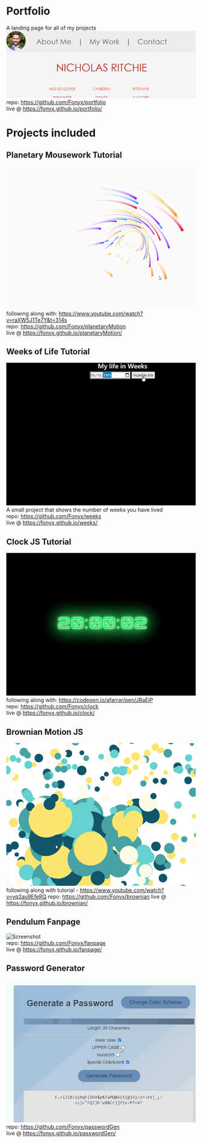 # Portfolio
A landing page for all of my projects
![Screenshot](https://github.com/Fonyx/portfolio/blob/main/Assets/img/screenshots/portfolio.PNG?raw=true "Portfolio")  
repo: https://github.com/Fonyx/portfolio  
live @ https://fonyx.github.io/portfolio/  

# Projects included

## Planetary Mousework Tutorial
![Screenshot](https://github.com/Fonyx/planetaryMotion/blob/main/screencap.gif?raw=true "Planetary motion")  
following along with: https://www.youtube.com/watch?v=raXW5J1Te7Y&t=314s  
repo: https://github.com/Fonyx/planetaryMotion  
live @ https://fonyx.github.io/planetaryMotion/  


## Weeks of Life Tutorial
![Screenshot](https://github.com/Fonyx/weeks/blob/main/screencap.gif?raw=true "Weeks of Life")  
A small project that shows the number of weeks you have lived  
repo: https://github.com/Fonyx/weeks  
live @ https://fonyx.github.io/weeks/  


## Clock JS Tutorial
![Screenshot](https://github.com/Fonyx/clock/blob/main/screencap.gif?raw=true "Clock tutorial")  
following along with: https://codepen.io/afarrar/pen/JRaEjP  
repo: https://github.com/Fonyx/clock  
live @ https://fonyx.github.io/clock/    


## Brownian Motion JS
![Screenshot](https://github.com/Fonyx/brownian/blob/main/screencap.gif?raw=true "brownian motion")  
following along with tutorial - https://www.youtube.com/watch?v=yq2au9EfeRQ
repo: https://github.com/Fonyx/brownian 
live @ https://fonyx.github.io/brownian/  


## Pendulum Fanpage
![Screenshot](https://github.com/Fonyx/fanpage/blob/main/screencap.gif?raw=true "Pendulum")  
repo: https://github.com/Fonyx/fanpage  
live @ https://fonyx.github.io/fanpage/  


## Password Generator
![Screenshot](https://github.com/Fonyx/passwordGen/blob/main/screencap.gif?raw=true "Password Generator")  
repo: https://github.com/Fonyx/passwordGen  
live @ https://fonyx.github.io/passwordGen/  
